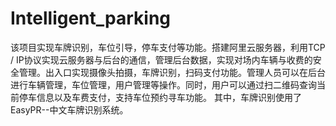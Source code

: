 # Intelligent_parking
该项目实现车牌识别，车位引导，停车支付等功能。搭建阿里云服务器，利用TCP / IP协议实现云服务器与后台的通信，管理后台数据，实现对场内车辆与收费的安全管理。出入口实现摄像头拍摄，车牌识别，扫码支付功能。管理人员可以在后台进行车辆管理，车位管理，用户管理等操作。同时，用户可以通过扫二维码查询当前停车信息以及车费支付，支持车位预约寻车功能。
其中，车牌识别使用了EasyPR--中文车牌识别系统。
